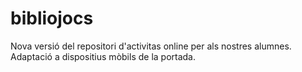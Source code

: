 # bibliojocs
Nova versió del repositori d'activitas online per als nostres alumnes. Adaptació a dispositius mòbils de la portada.

